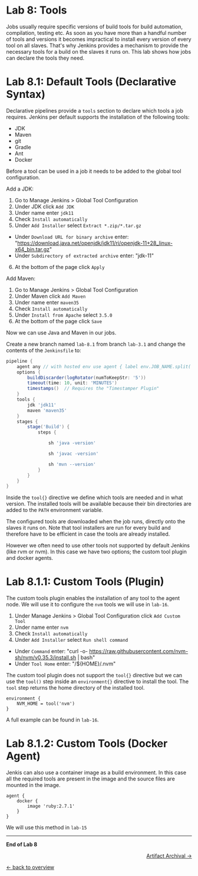 Lab 8: Tools
============

Jobs usually require specific versions of build tools for build automation, compilation, testing etc.
As soon as you have more than a handful number of tools and versions it becomes impractical to install every version of every tool on all slaves.
That's why Jenkins provides a mechanism to provide the necessary tools for a build on the slaves it runs on.
This lab shows how jobs can declare the tools they need.

Lab 8.1: Default Tools (Declarative Syntax)
===================================

Declarative pipelines provide a ``tools`` section to declare which
tools a job requires. Jenkins per default supports the installation of the following tools:

* JDK
* Maven
* git
* Gradle
* Ant
* Docker

Before a tool can be used in a job it needs to be added to the global tool configuration.

Add a JDK:

1. Go to Manage Jenkins > Global Tool Configuration
2. Under JDK click `Add JDK`
3. Under name enter `jdk11`
4. Check `Install automatically`
5. Under `Add Installer` select `Extract *.zip/*.tar.gz`
  * Under `Download URL for binary archive` enter: "https://download.java.net/openjdk/jdk11/ri/openjdk-11+28_linux-x64_bin.tar.gz"
  * Under `Subdirectory of extracted archive` enter: "jdk-11"
6. At the bottom of the page click `Apply`

Add Maven:

1. Go to Manage Jenkins > Global Tool Configuration
2. Under Maven click `Add Maven`
3. Under name enter `maven35`
4. Check `Install automatically`
5. Under `Install from Apache` select `3.5.0`
6. At the bottom of the page click `Save`

Now we can use Java and Maven in our jobs.

Create a new branch named ``lab-8.1`` from branch ``lab-3.1`` and change the contents of the ``Jenkinsfile`` to:

```groovy
pipeline {
    agent any // with hosted env use agent { label env.JOB_NAME.split('/')[0] }
    options {
        buildDiscarder(logRotator(numToKeepStr: '5'))
        timeout(time: 10, unit: 'MINUTES')
        timestamps()  // Requires the "Timestamper Plugin"
    }
    tools {
        jdk 'jdk11'
        maven 'maven35'
    }
    stages {
        stage('Build') {
            steps {

                sh 'java -version'

                sh 'javac -version'

                sh 'mvn --version'
            }
        }
    }
}
```

Inside the `tool{}` directive we define which tools are needed and in what version. The installed tools will be available because their bin directories are added to the ``PATH`` environment variable.

The configured tools are downloaded when the job runs, directly onto the slaves it runs on.
Note that tool installers are run for every build and therefore have to be efficient in case the tools are already installed.

However we often need to use other tools not supported by default Jenkins (like rvm or nvm). In this case we have two options; the custom tool plugin and docker agents.

Lab 8.1.1: Custom Tools (Plugin)
===================================

The custom tools plugin enables the installation of any tool to the agent node. We will use it to configure the `nvm` tools we will use in `lab-16`.

1. Under Manage Jenkins > Global Tool Configuration click `Add Custom Tool`
2. Under name enter `nvm`
3. Check `Install automatically`
4. Under `Add Installer` select `Run shell command`
  * Under `Command` enter: "curl -o- https://raw.githubusercontent.com/nvm-sh/nvm/v0.35.3/install.sh | bash"
  * Under `Tool Home` enter: "/${HOME}/.nvm"

The custom tool plugin does not support the `tool{}` directive but we can use the `tool()` step inside an `environment{}` directive to install the tool. The ``tool`` step returns the home directory of the installed tool.

    environment {
        NVM_HOME = tool('nvm')
    }

A full example can be found in `lab-16`.

Lab 8.1.2: Custom Tools (Docker Agent)
===================================

Jenkis can also use a container image as a build environment. In this case all the required tools are present in the image and the source files are mounted in the image.

    agent {
        docker {
            image 'ruby:2.7.1'
        }
    }

We will use this method in `lab-15`

---

**End of Lab 8**

<p width="100px" align="right"><a href="09_artifacts.md">Artifact Archival →</a></p>

[← back to overview](../README.md)
